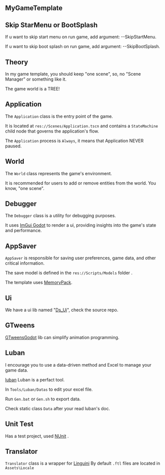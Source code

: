## MyGameTemplate

## Skip StarMenu or BootSplash

If u want to skip start menu on run game, add argument: --SkipStartMenu.

If u want to skip boot splash on run game, add argument: --SkipBootSplash.

## Theory

In my game template, you should keep "one scene", so, no "Scene Manager" or something like it.

The game world is a TREE!

## Application

The `Application` class is the entry point of the game.

It is located at `res://Scenes/Application.tscn` and contains a `StateMachine` child node that governs the application's flow. 

The `Application` process is ```Always```, it means that Application NEVER paused.

## World

The `World` class represents the game's environment.

It is recommended for users to add or remove entities from the world. You know, "one scene".

## Debugger

The `Debugger` class is a utility for debugging purposes.

It uses [ImGui Godot](https://github.com/pkdawson/imgui-godot) to render a ui, providing insights into the game's state and performance.

## AppSaver

`AppSaver` is responsible for saving user preferences, game data, and other critical information.

The save model is defined in the `res://Scripts/Models` folder .

The template uses [MemoryPack](https://github.com/Cysharp/MemoryPack).

## Ui

We have a ui lib named "[Ds_Ui](https://github.com/xlljc/Ds_Ui)", check the source repo.

## GTweens

[GTweensGodot](https://github.com/Guillemsc/GTweensGodot) lib can simplify animation programming.

## Luban

I encourage you to use a data-driven method and Excel to manage your game data.

[luban](https://github.com/focus-creative-games/luban) Luban is a perfact tool.

In ```Tools/Luban/Datas``` to edit your excel file.

Run ```Gen.bat``` or ```Gen.sh``` to export data.

Check static class ```Data``` after your read luban's doc.

## Unit Test

Has a test project, used [NUnit](https://github.com/nunit/nunit) .

## Translator

```Translator``` class is a wrapper for [Linguini](https://github.com/Ygg01/Linguini)
By default ```.ftl```  files are located in ```Assets\Locale```
